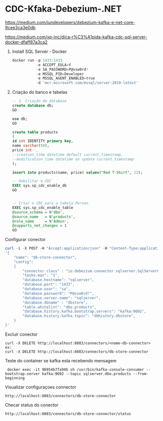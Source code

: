 # CDC-Kfaka-Debezium-.NET
https://medium.com/jundevelopers/debezium-kafka-e-net-core-9cee3ca3e0db

https://medium.com/xp-inc/dica-r%C3%A1pida-kafka-cdc-sql-server-docker-dfaff87a3ca2

1) Install SQL Server - Docker
    ```PowerShell
    docker run -p 1433:1433 
               -e ACCEPT_EULA=Y 
               -e SA_PASSWORD=P@ssw0rd! 
               -e MSSQL_PID=Developer 
               -e MSSQL_AGENT_ENABLED=true 
               -d 'mcr.microsoft.com/mssql/server:2019-latest'
    ```

2) Criação do banco e tabelas

    ```SQL
    -- 1- Criação do database
    create database db;
    GO

    use db;
    GO

    create table products 
    (
	id int IDENTITY primary key,
	name varchar(50), 
	price int--, 
	--creation_time datetime default current_timestamp, 
	--modification_time datetime on update current_timestamp
    );

    insert into products(name, price) values("Red T-Shirt", 12);

    -- Habilitar o CDC
    EXEC sys.sp_cdc_enable_db
    GO


    -- Criar o CDC para a tabela Person
    EXEC sys.sp_cdc_enable_table
    @source_schema = N'dbo',
    @source_name   = N'products',
    @role_name     = N'Admin',
    @supports_net_changes = 1
    GO
    ```


Configurar conector

```PowerShell
curl -i -X POST -H "Accept:application/json" -H "Content-Type:application/json" localhost:8083/connectors/ -d \
'{ 
    "name": "db-store-connector", 
    "config": 
    { 
        "connector.class" : "io.debezium.connector.sqlserver.SqlServerConnector", 
        "tasks.max": "1", 
        "database.hostname": "sqlserver", 
        "database.port": "1433", 
        "database.user": "sa", 
        "database.password": "P@ssw0rd!",
        "database.server.name": "sqlserver", 
        "database.dbname" : "dbstore",
        "table.whitelist": "dbo.products", 
        "database.history.kafka.bootstrap.servers": "kafka:9092", 
        "database.history.kafka.topic": "dbhistory.dbstore",
    } 
}'                                                                                
```


Excluir conector

```
curl -X DELETE http://localhost:8083/connectors/<nome-db-connector>
ex:
curl -X DELETE http://localhost:8083/connectors/db-store-connector
```

Teste do container se kafka esta recebendo mensagem
```
 docker exec -it 96954b7fa94b sh /usr/bin/kafka-console-consumer --bootstrap-server kafka:9092 --topic sqlserver.dbo.products --from-beginning
```

Visualizar configuraçoes connector
```
http://localhost:8083/connectors/db-store-connector
```
Checar status do conector
```
http://localhost:8083/connectors/db-store-connector/status
```
